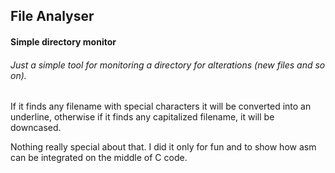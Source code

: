 File Analyser
---------------
#### Simple directory monitor 

###### Just a simple tool for monitoring a directory for alterations (new files and so on).

If it finds any filename with special characters it will be converted into an underline, otherwise
if it finds any capitalized filename, it will be downcased.

Nothing really special about that. I did it only for fun and to show how asm can be integrated on
the middle of C code.


